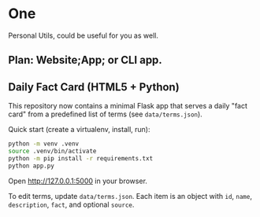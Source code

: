 # One
Personal Utils, could be useful for you as well.
## Plan: Website;App; or CLI app.

## Daily Fact Card (HTML5 + Python)

This repository now contains a minimal Flask app that serves a daily "fact card" from a predefined list of terms (see `data/terms.json`).

Quick start (create a virtualenv, install, run):

```bash
python -m venv .venv
source .venv/bin/activate
python -m pip install -r requirements.txt
python app.py
```

Open http://127.0.0.1:5000 in your browser.

To edit terms, update `data/terms.json`. Each item is an object with `id`, `name`, `description`, `fact`, and optional `source`.
